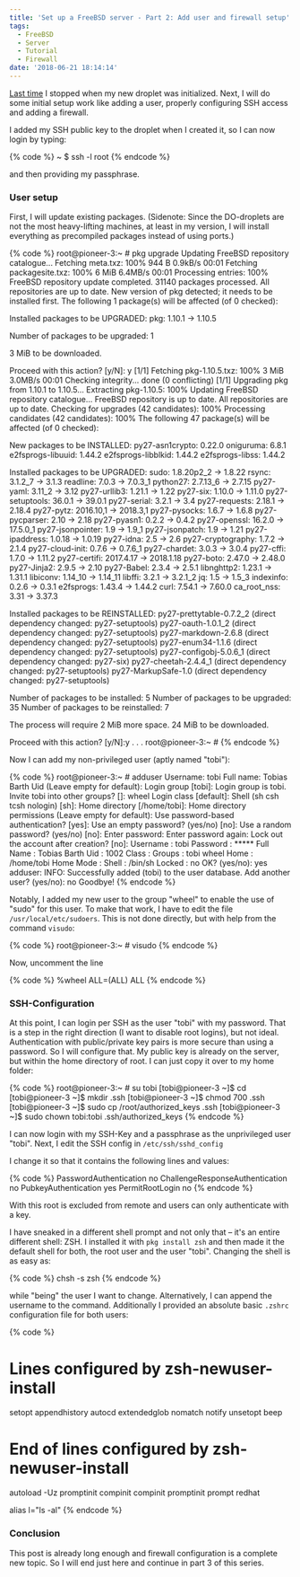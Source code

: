 ```yaml
---
title: 'Set up a FreeBSD server - Part 2: Add user and firewall setup'
tags:
  - FreeBSD
  - Server
  - Tutorial
  - Firewall
date: '2018-06-21 18:14:14'
---
```



[Last time](/blog/2018/06/Set-up-a-FreeBSD-server-on-DigitalOcean-with-jails-Part-1/) I stopped when my new droplet was initialized. Next, I will do some initial setup work like adding a user, properly configuring SSH access and adding a firewall.

I added my SSH public key to the droplet when I created it, so I can now login by typing:

{% code %}
~ $ ssh -l root <droplet-ip>
{% endcode %}

and then providing my passphrase.

### User setup

First, I will update existing packages. (Sidenote: Since the DO-droplets are not the most heavy-lifting machines, at least in my version, I will install everything as precompiled packages instead of using ports.)

{% code %}
root@pioneer-3:~ # pkg upgrade
Updating FreeBSD repository catalogue...
Fetching meta.txz: 100%    944 B   0.9kB/s    00:01
Fetching packagesite.txz: 100%    6 MiB   6.4MB/s    00:01
Processing entries: 100%
FreeBSD repository update completed. 31140 packages processed.
All repositories are up to date.
New version of pkg detected; it needs to be installed first.
The following 1 package(s) will be affected (of 0 checked):

Installed packages to be UPGRADED:
        pkg: 1.10.1 -> 1.10.5

Number of packages to be upgraded: 1

3 MiB to be downloaded.

Proceed with this action? [y/N]: y
[1/1] Fetching pkg-1.10.5.txz: 100%    3 MiB   3.0MB/s    00:01
Checking integrity... done (0 conflicting)
[1/1] Upgrading pkg from 1.10.1 to 1.10.5...
Extracting pkg-1.10.5: 100%
Updating FreeBSD repository catalogue...
FreeBSD repository is up to date.
All repositories are up to date.
Checking for upgrades (42 candidates): 100%
Processing candidates (42 candidates): 100%
The following 47 package(s) will be affected (of 0 checked):

New packages to be INSTALLED:
        py27-asn1crypto: 0.22.0
        oniguruma: 6.8.1
        e2fsprogs-libuuid: 1.44.2
        e2fsprogs-libblkid: 1.44.2
        e2fsprogs-libss: 1.44.2

Installed packages to be UPGRADED:
        sudo: 1.8.20p2_2 -> 1.8.22
        rsync: 3.1.2_7 -> 3.1.3
        readline: 7.0.3 -> 7.0.3_1
        python27: 2.7.13_6 -> 2.7.15
        py27-yaml: 3.11_2 -> 3.12
        py27-urllib3: 1.21.1 -> 1.22
        py27-six: 1.10.0 -> 1.11.0
        py27-setuptools: 36.0.1 -> 39.0.1
        py27-serial: 3.2.1 -> 3.4
        py27-requests: 2.18.1 -> 2.18.4
        py27-pytz: 2016.10,1 -> 2018.3,1
        py27-pysocks: 1.6.7 -> 1.6.8
        py27-pycparser: 2.10 -> 2.18
        py27-pyasn1: 0.2.2 -> 0.4.2
        py27-openssl: 16.2.0 -> 17.5.0_1
        py27-jsonpointer: 1.9 -> 1.9_1
        py27-jsonpatch: 1.9 -> 1.21
        py27-ipaddress: 1.0.18 -> 1.0.19
        py27-idna: 2.5 -> 2.6
        py27-cryptography: 1.7.2 -> 2.1.4
        py27-cloud-init: 0.7.6 -> 0.7.6_1
        py27-chardet: 3.0.3 -> 3.0.4
        py27-cffi: 1.7.0 -> 1.11.2
        py27-certifi: 2017.4.17 -> 2018.1.18
        py27-boto: 2.47.0 -> 2.48.0
        py27-Jinja2: 2.9.5 -> 2.10
        py27-Babel: 2.3.4 -> 2.5.1
        libnghttp2: 1.23.1 -> 1.31.1
        libiconv: 1.14_10 -> 1.14_11
        libffi: 3.2.1 -> 3.2.1_2
        jq: 1.5 -> 1.5_3
        indexinfo: 0.2.6 -> 0.3.1
        e2fsprogs: 1.43.4 -> 1.44.2
        curl: 7.54.1 -> 7.60.0
        ca_root_nss: 3.31 -> 3.37.3

Installed packages to be REINSTALLED:
        py27-prettytable-0.7.2_2 (direct dependency changed: py27-setuptools)
        py27-oauth-1.0.1_2 (direct dependency changed: py27-setuptools)
        py27-markdown-2.6.8 (direct dependency changed: py27-setuptools)
        py27-enum34-1.1.6 (direct dependency changed: py27-setuptools)
        py27-configobj-5.0.6_1 (direct dependency changed: py27-six)
        py27-cheetah-2.4.4_1 (direct dependency changed: py27-setuptools)
        py27-MarkupSafe-1.0 (direct dependency changed: py27-setuptools)

Number of packages to be installed: 5
Number of packages to be upgraded: 35
Number of packages to be reinstalled: 7

The process will require 2 MiB more space.
24 MiB to be downloaded.

Proceed with this action? [y/N]:y
.
.
.
root@pioneer-3:~ #
{% endcode %}

Now I can add my non-privileged user (aptly named "tobi"):

{% code %}
root@pioneer-3:~ # adduser
Username: tobi
Full name: Tobias Barth
Uid (Leave empty for default):
Login group [tobi]:
Login group is tobi. Invite tobi into other groups? []: wheel
Login class [default]:
Shell (sh csh tcsh nologin) [sh]:
Home directory [/home/tobi]:
Home directory permissions (Leave empty for default):
Use password-based authentication? [yes]:
Use an empty password? (yes/no) [no]:
Use a random password? (yes/no) [no]:
Enter password:
Enter password again:
Lock out the account after creation? [no]:
Username   : tobi
Password   : *****
Full Name  : Tobias Barth
Uid        : 1002
Class      :
Groups     : tobi wheel
Home       : /home/tobi
Home Mode  :
Shell      : /bin/sh
Locked     : no
OK? (yes/no): yes
adduser: INFO: Successfully added (tobi) to the user database.
Add another user? (yes/no): no
Goodbye!
{% endcode %}

Notably, I added my new user to the group "wheel" to enable the use of "sudo" for this user. To make that work, I have to edit the file `/usr/local/etc/sudoers`. This is not done directly, but with help from the command `visudo`:

{% code %}
root@pioneer-3:~ # visudo
{% endcode %}

Now, uncomment the line

{% code %}
%wheel ALL=(ALL) ALL
{% endcode %}

### SSH-Configuration

At this point, I can login per SSH as the user "tobi" with my password. That is a step in the right direction (I want to disable root logins), but not ideal. Authentication with public/private key pairs is more secure than using a password. So I will configure that. My public key is already on the server, but within the home directory of root. I can just copy it over to my home folder:

{% code %}
root@pioneer-3:~ # su tobi
[tobi@pioneer-3 ~]$ cd
[tobi@pioneer-3 ~]$ mkdir .ssh
[tobi@pioneer-3 ~]$ chmod 700 .ssh
[tobi@pioneer-3 ~]$ sudo cp /root/authorized_keys .ssh
[tobi@pioneer-3 ~]$ sudo chown tobi:tobi .ssh/authorized_keys
{% endcode %}

I can now login with my SSH-Key and a passphrase as the unprivileged user "tobi". Next, I edit the SSH config in `/etc/ssh/sshd_config`

I change it so that it contains the following lines and values:

{% code %}
PasswordAuthentication no
ChallengeResponseAuthentication no
PubkeyAuthentication yes
PermitRootLogin no
{% endcode %}

With this root is excluded from remote and users can only authenticate with a key.

I have sneaked in a different shell prompt and not only that – it's an entire different shell: ZSH. I installed it with `pkg install zsh` and then made it the default shell for both, the root user and the user "tobi". Changing the shell is as easy as:

{% code %}
chsh -s zsh
{% endcode %}

while "being" the user I want to change. Alternatively, I can append the username to the command. Additionally I provided an absolute basic `.zshrc` configuration file for both users:

{% code %}
# Lines configured by zsh-newuser-install
setopt appendhistory autocd extendedglob nomatch notify
unsetopt beep
# End of lines configured by zsh-newuser-install
autoload -Uz promptinit compinit
compinit
promptinit
prompt redhat

alias l="ls -al"
{% endcode %}

### Conclusion

This post is already long enough and firewall configuration is a complete new topic. So I will end just here and continue in part 3 of this series.
